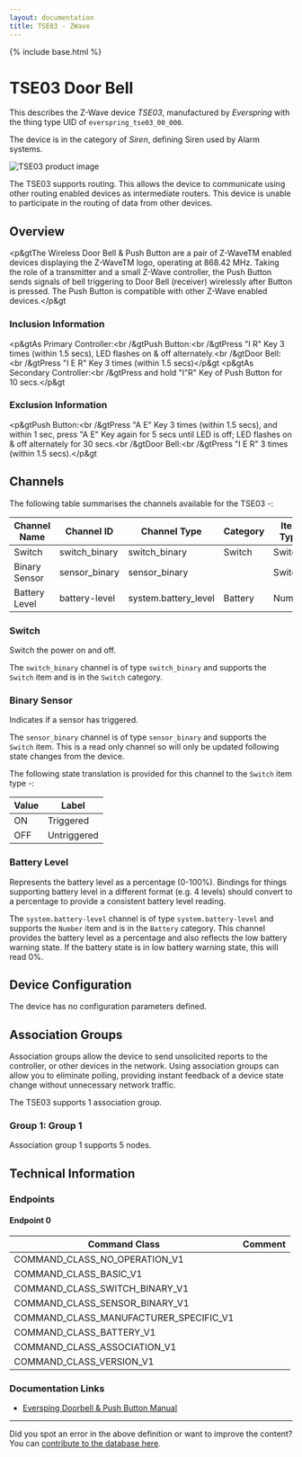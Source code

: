 ```yaml
---
layout: documentation
title: TSE03 - ZWave
---
```


{% include base.html %}

# TSE03 Door Bell
This describes the Z-Wave device *TSE03*, manufactured by *Everspring* with the thing type UID of ```everspring_tse03_00_000```.

The device is in the category of *Siren*, defining Siren used by Alarm systems.

![TSE03 product image](https://opensmarthouse.org/zwavedatabase/601/image/)


The TSE03 supports routing. This allows the device to communicate using other routing enabled devices as intermediate routers.  This device is unable to participate in the routing of data from other devices.

## Overview

<p&gtThe Wireless Door Bell & Push Button are a pair of Z-WaveTM enabled devices displaying the Z-WaveTM logo, operating at 868.42 MHz. Taking the role of a transmitter and a small Z-Wave controller, the Push Button sends signals of bell triggering to Door Bell (receiver) wirelessly after Button is pressed. The Push Button is compatible with other Z-Wave enabled devices.</p&gt

### Inclusion Information

<p&gtAs Primary Controller:<br /&gtPush Button:<br /&gtPress "I R" Key 3 times (within 1.5 secs), LED flashes on & off alternately.<br /&gtDoor Bell:<br /&gtPress "I E R" Key 3 times (within 1.5 secs)</p&gt <p&gtAs Secondary Controller:<br /&gtPress and hold "I"R" Key of Push Button for 10 secs.</p&gt

### Exclusion Information

<p&gtPush Button:<br /&gtPress "A E" Key 3 times (within 1.5 secs), and within 1 sec, press "A E" Key again for 5 secs until LED is off; LED flashes on & off alternately for 30 secs.<br /&gtDoor Bell:<br /&gtPress "I E R" 3 times (within 1.5 secs).</p&gt

## Channels

The following table summarises the channels available for the TSE03 -:

| Channel Name | Channel ID | Channel Type | Category | Item Type |
|--------------|------------|--------------|----------|-----------|
| Switch | switch_binary | switch_binary | Switch | Switch | 
| Binary Sensor | sensor_binary | sensor_binary |  | Switch | 
| Battery Level | battery-level | system.battery_level | Battery | Number |

### Switch
Switch the power on and off.

The ```switch_binary``` channel is of type ```switch_binary``` and supports the ```Switch``` item and is in the ```Switch``` category.

### Binary Sensor
Indicates if a sensor has triggered.

The ```sensor_binary``` channel is of type ```sensor_binary``` and supports the ```Switch``` item. This is a read only channel so will only be updated following state changes from the device.

The following state translation is provided for this channel to the ```Switch``` item type -:

| Value | Label     |
|-------|-----------|
| ON | Triggered |
| OFF | Untriggered |

### Battery Level
Represents the battery level as a percentage (0-100%). Bindings for things supporting battery level in a different format (e.g. 4 levels) should convert to a percentage to provide a consistent battery level reading.

The ```system.battery-level``` channel is of type ```system.battery-level``` and supports the ```Number``` item and is in the ```Battery``` category.
This channel provides the battery level as a percentage and also reflects the low battery warning state. If the battery state is in low battery warning state, this will read 0%.


## Device Configuration

The device has no configuration parameters defined.

## Association Groups

Association groups allow the device to send unsolicited reports to the controller, or other devices in the network. Using association groups can allow you to eliminate polling, providing instant feedback of a device state change without unnecessary network traffic.

The TSE03 supports 1 association group.

### Group 1: Group 1


Association group 1 supports 5 nodes.

## Technical Information

### Endpoints

#### Endpoint 0

| Command Class | Comment |
|---------------|---------|
| COMMAND_CLASS_NO_OPERATION_V1| |
| COMMAND_CLASS_BASIC_V1| |
| COMMAND_CLASS_SWITCH_BINARY_V1| |
| COMMAND_CLASS_SENSOR_BINARY_V1| |
| COMMAND_CLASS_MANUFACTURER_SPECIFIC_V1| |
| COMMAND_CLASS_BATTERY_V1| |
| COMMAND_CLASS_ASSOCIATION_V1| |
| COMMAND_CLASS_VERSION_V1| |

### Documentation Links

* [Eversping Doorbell & Push Button Manual](https://opensmarthouse.org/zwavedatabase/601/Everspring-Doorbell.pdf)

---

Did you spot an error in the above definition or want to improve the content?
You can [contribute to the database here](https://opensmarthouse.org/zwavedatabase/601).
